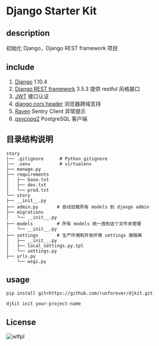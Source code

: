 # Django Starter Kit

## description
初始化 Django，Django REST framework 项目

## include
1. [Django](https://www.djangoproject.com) 1.10.4
2. [Django REST framework](http://www.django-rest-framework.org) 3.5.3 提供 restful 风格接口
3. [JWT](https://github.com/GetBlimp/django-rest-framework-jwt) 接口认证
4. [django cors header](https://github.com/ottoyiu/django-cors-headers) 浏览器跨域支持
5. [Raven](https://github.com/getsentry/raven-python) Sentry Client 异常提示
6. [psycopg2](https://github.com/getsentry/raven-python) PostgreSQL 客户端

## 目录结构说明
```
story
|── .gitignore      # Python gitignore
|── .venv           # virtualenv
├── manage.py
├── requirements
│   ├── base.txt
│   ├── dev.txt
│   └── prod.txt
└── story
├── __init__.py
├── admin.py       # 自动加载所有 models 到 django admin
├── migrations
│   └── __init__.py
├── models         # 所有 models 统一放到这个文件夹管理
│   └── __init__.py
├── settings       # 生产环境和开发环境 settings 做隔离
│   ├── __init__.py
│   ├── local_settings.py.tpl
│   └── settings.py
├── urls.py
    └── wsgi.py
```

## usage
`pip install git+https://github.com/runforever/djkit.git`

`djkit init your-project-name`

## License
![wtfpl](http://www.wtfpl.net/wp-content/uploads/2012/12/wtfpl-badge-1.png)
